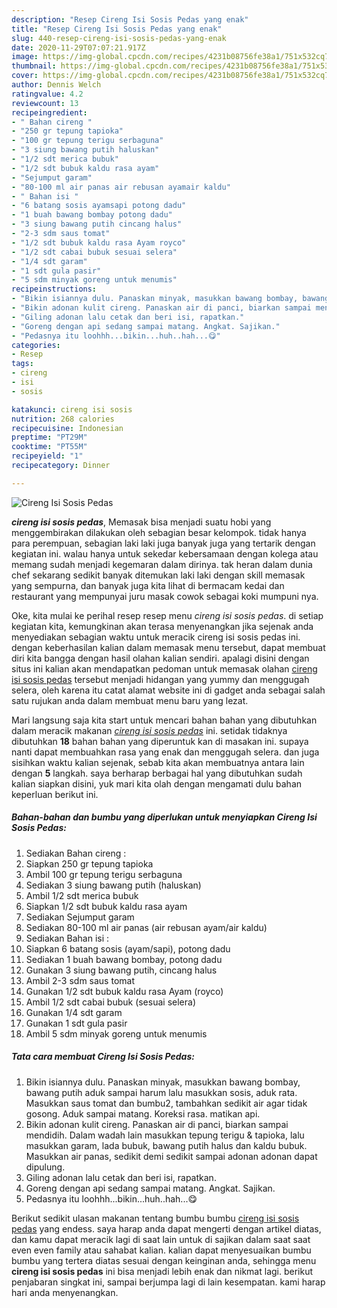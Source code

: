 ```yaml
---
description: "Resep Cireng Isi Sosis Pedas yang enak"
title: "Resep Cireng Isi Sosis Pedas yang enak"
slug: 440-resep-cireng-isi-sosis-pedas-yang-enak
date: 2020-11-29T07:07:21.917Z
image: https://img-global.cpcdn.com/recipes/4231b08756fe38a1/751x532cq70/cireng-isi-sosis-pedas-foto-resep-utama.jpg
thumbnail: https://img-global.cpcdn.com/recipes/4231b08756fe38a1/751x532cq70/cireng-isi-sosis-pedas-foto-resep-utama.jpg
cover: https://img-global.cpcdn.com/recipes/4231b08756fe38a1/751x532cq70/cireng-isi-sosis-pedas-foto-resep-utama.jpg
author: Dennis Welch
ratingvalue: 4.2
reviewcount: 13
recipeingredient:
- " Bahan cireng "
- "250 gr tepung tapioka"
- "100 gr tepung terigu serbaguna"
- "3 siung bawang putih haluskan"
- "1/2 sdt merica bubuk"
- "1/2 sdt bubuk kaldu rasa ayam"
- "Sejumput garam"
- "80-100 ml air panas air rebusan ayamair kaldu"
- " Bahan isi "
- "6 batang sosis ayamsapi potong dadu"
- "1 buah bawang bombay potong dadu"
- "3 siung bawang putih cincang halus"
- "2-3 sdm saus tomat"
- "1/2 sdt bubuk kaldu rasa Ayam royco"
- "1/2 sdt cabai bubuk sesuai selera"
- "1/4 sdt garam"
- "1 sdt gula pasir"
- "5 sdm minyak goreng untuk menumis"
recipeinstructions:
- "Bikin isiannya dulu. Panaskan minyak, masukkan bawang bombay, bawang putih aduk sampai harum lalu masukkan sosis, aduk rata. Masukkan saus tomat dan bumbu2, tambahkan sedikit air agar tidak gosong. Aduk sampai matang. Koreksi rasa. matikan api."
- "Bikin adonan kulit cireng. Panaskan air di panci, biarkan sampai mendidih. Dalam wadah lain masukkan tepung terigu &amp; tapioka, lalu masukkan garam, lada bubuk, bawang putih halus dan kaldu bubuk. Masukkan air panas, sedikit demi sedikit sampai adonan adonan dapat dipulung."
- "Giling adonan lalu cetak dan beri isi, rapatkan."
- "Goreng dengan api sedang sampai matang. Angkat. Sajikan."
- "Pedasnya itu loohhh...bikin...huh..hah...😋"
categories:
- Resep
tags:
- cireng
- isi
- sosis

katakunci: cireng isi sosis 
nutrition: 268 calories
recipecuisine: Indonesian
preptime: "PT29M"
cooktime: "PT55M"
recipeyield: "1"
recipecategory: Dinner

---
```



![Cireng Isi Sosis Pedas](https://img-global.cpcdn.com/recipes/4231b08756fe38a1/751x532cq70/cireng-isi-sosis-pedas-foto-resep-utama.jpg)

<b><i>cireng isi sosis pedas</i></b>, Memasak bisa menjadi suatu hobi yang menggembirakan dilakukan oleh sebagian besar kelompok. tidak hanya para perempuan, sebagian laki laki juga banyak juga yang tertarik dengan kegiatan ini. walau hanya untuk sekedar kebersamaan dengan kolega atau memang sudah menjadi kegemaran dalam dirinya. tak heran dalam dunia chef sekarang sedikit banyak ditemukan laki laki dengan skill memasak yang sempurna, dan banyak juga kita lihat di bermacam kedai dan restaurant yang mempunyai juru masak cowok sebagai koki mumpuni nya.



Oke, kita mulai ke perihal resep resep menu <i>cireng isi sosis pedas</i>. di setiap kegiatan kita, kemungkinan akan terasa menyenangkan jika sejenak anda menyediakan sebagian waktu untuk meracik cireng isi sosis pedas ini. dengan keberhasilan kalian dalam memasak menu tersebut, dapat membuat diri kita bangga dengan hasil olahan kalian sendiri. apalagi disini dengan situs ini kalian akan mendapatkan pedoman untuk memasak olahan <u>cireng isi sosis pedas</u> tersebut menjadi hidangan yang yummy dan menggugah selera, oleh karena itu catat alamat website ini di gadget anda sebagai salah satu rujukan anda dalam membuat menu baru yang lezat.


Mari langsung saja kita start untuk mencari bahan bahan yang dibutuhkan dalam meracik makanan <u><i>cireng isi sosis pedas</i></u> ini. setidak tidaknya dibutuhkan <b>18</b> bahan bahan yang diperuntuk kan di masakan ini. supaya nanti dapat membuahkan rasa yang enak dan menggugah selera. dan juga sisihkan waktu kalian sejenak, sebab kita akan membuatnya antara lain dengan <b>5</b> langkah. saya berharap berbagai hal yang dibutuhkan sudah kalian siapkan disini, yuk mari kita olah dengan mengamati dulu bahan keperluan berikut ini.

<!--inarticleads1-->

##### Bahan-bahan dan bumbu yang diperlukan untuk menyiapkan Cireng Isi Sosis Pedas:

1. Sediakan  Bahan cireng :
1. Siapkan 250 gr tepung tapioka
1. Ambil 100 gr tepung terigu serbaguna
1. Sediakan 3 siung bawang putih (haluskan)
1. Ambil 1/2 sdt merica bubuk
1. Siapkan 1/2 sdt bubuk kaldu rasa ayam
1. Sediakan Sejumput garam
1. Sediakan 80-100 ml air panas (air rebusan ayam/air kaldu)
1. Sediakan  Bahan isi :
1. Siapkan 6 batang sosis (ayam/sapi), potong dadu
1. Sediakan 1 buah bawang bombay, potong dadu
1. Gunakan 3 siung bawang putih, cincang halus
1. Ambil 2-3 sdm saus tomat
1. Gunakan 1/2 sdt bubuk kaldu rasa Ayam (royco)
1. Ambil 1/2 sdt cabai bubuk (sesuai selera)
1. Gunakan 1/4 sdt garam
1. Gunakan 1 sdt gula pasir
1. Ambil 5 sdm minyak goreng untuk menumis




<!--inarticleads2-->

##### Tata cara membuat Cireng Isi Sosis Pedas:

1. Bikin isiannya dulu. Panaskan minyak, masukkan bawang bombay, bawang putih aduk sampai harum lalu masukkan sosis, aduk rata. Masukkan saus tomat dan bumbu2, tambahkan sedikit air agar tidak gosong. Aduk sampai matang. Koreksi rasa. matikan api.
1. Bikin adonan kulit cireng. Panaskan air di panci, biarkan sampai mendidih. Dalam wadah lain masukkan tepung terigu &amp; tapioka, lalu masukkan garam, lada bubuk, bawang putih halus dan kaldu bubuk. Masukkan air panas, sedikit demi sedikit sampai adonan adonan dapat dipulung.
1. Giling adonan lalu cetak dan beri isi, rapatkan.
1. Goreng dengan api sedang sampai matang. Angkat. Sajikan.
1. Pedasnya itu loohhh...bikin...huh..hah...😋




Berikut sedikit ulasan makanan tentang bumbu bumbu <u>cireng isi sosis pedas</u> yang endess. saya harap anda dapat mengerti dengan artikel diatas, dan kamu dapat meracik lagi di saat lain untuk di sajikan dalam saat saat even even family atau sahabat kalian. kalian dapat menyesuaikan bumbu bumbu yang tertera diatas sesuai dengan keinginan anda, sehingga menu <b>cireng isi sosis pedas</b> ini bisa menjadi lebih enak dan nikmat lagi. berikut penjabaran singkat ini, sampai berjumpa lagi di lain kesempatan. kami harap hari anda menyenangkan.
